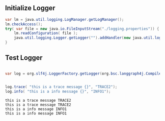 

## Initialize Logger 


```java
var lm = java.util.logging.LogManager.getLogManager();
lm.checkAccess(); 
try( var file = new java.io.FileInputStream("./logging.properties")) {
    lm.readConfiguration( file );
    java.util.logging.Logger.getLogger("").addHandler(new java.util.logging.ConsoleHandler());
}
```

## Test Logger


```java

var log = org.slf4j.LoggerFactory.getLogger(org.bsc.langgraph4j.CompiledGraph.class);


log.trace( "this is a trace message {}", "TRACE2");
log.info( "this is a info message {}", "INFO1");

```

    this is a trace message TRACE2 
    this is a trace message TRACE2 
    this is a info message INFO1 
    this is a info message INFO1 

